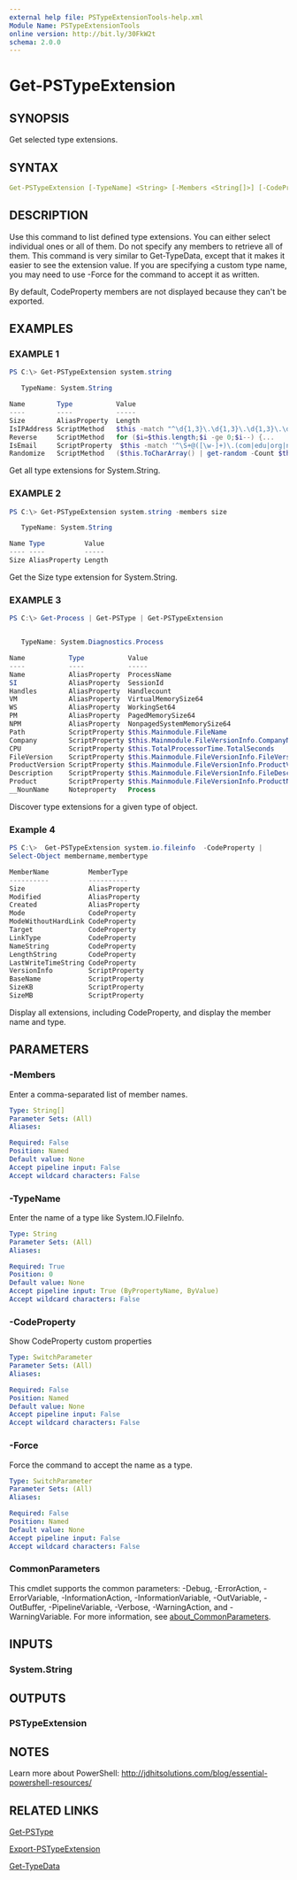 ```yaml
---
external help file: PSTypeExtensionTools-help.xml
Module Name: PSTypeExtensionTools
online version: http://bit.ly/30FkW2t
schema: 2.0.0
---
```


# Get-PSTypeExtension

## SYNOPSIS

Get selected type extensions.

## SYNTAX

```yaml
Get-PSTypeExtension [-TypeName] <String> [-Members <String[]>] [-CodeProperty] [-Force] [<CommonParameters>]
```

## DESCRIPTION

Use this command to list defined type extensions. You can either select individual ones or all of them. Do not specify any members to retrieve all of them. This command is very similar to Get-TypeData, except that it makes it easier to see the extension value. If you are specifying a custom type name, you may need to use -Force for the command to accept it as written.

By default, CodeProperty members are not displayed because they can't be exported.

## EXAMPLES

### EXAMPLE 1

```powershell
PS C:\> Get-PSTypeExtension system.string

   TypeName: System.String

Name        Type           Value
----        ----           -----
Size        AliasProperty  Length
IsIPAddress ScriptMethod   $this -match "^\d{1,3}\.\d{1,3}\.\d{1,3}\.\d{1,3}$"
Reverse     ScriptMethod   for ($i=$this.length;$i -ge 0;$i--) {...
IsEmail     ScriptProperty  $this -match '^\S+@([\w-]+)\.(com|edu|org|net)$'
Randomize   ScriptMethod   ($this.ToCharArray() | get-random -Count $this.length) -join ""
```

Get all type extensions for System.String.

### EXAMPLE 2

```powershell
PS C:\> Get-PSTypeExtension system.string -members size

   TypeName: System.String

Name Type          Value
---- ----          -----
Size AliasProperty Length
```

Get the Size type extension for System.String.

### EXAMPLE 3

```powershell
PS C:\> Get-Process | Get-PSType | Get-PSTypeExtension


   TypeName: System.Diagnostics.Process

Name           Type           Value
----           ----           -----
Name           AliasProperty  ProcessName
SI             AliasProperty  SessionId
Handles        AliasProperty  Handlecount
VM             AliasProperty  VirtualMemorySize64
WS             AliasProperty  WorkingSet64
PM             AliasProperty  PagedMemorySize64
NPM            AliasProperty  NonpagedSystemMemorySize64
Path           ScriptProperty $this.Mainmodule.FileName
Company        ScriptProperty $this.Mainmodule.FileVersionInfo.CompanyName
CPU            ScriptProperty $this.TotalProcessorTime.TotalSeconds
FileVersion    ScriptProperty $this.Mainmodule.FileVersionInfo.FileVersion
ProductVersion ScriptProperty $this.Mainmodule.FileVersionInfo.ProductVersion
Description    ScriptProperty $this.Mainmodule.FileVersionInfo.FileDescription
Product        ScriptProperty $this.Mainmodule.FileVersionInfo.ProductName
__NounName     Noteproperty   Process
```

Discover type extensions for a given type of object.

### Example 4

```powershell
PS C:\>  Get-PSTypeExtension system.io.fileinfo  -CodeProperty |
Select-Object membername,membertype

MemberName          MemberType
----------          ----------
Size                AliasProperty
Modified            AliasProperty
Created             AliasProperty
Mode                CodeProperty
ModeWithoutHardLink CodeProperty
Target              CodeProperty
LinkType            CodeProperty
NameString          CodeProperty
LengthString        CodeProperty
LastWriteTimeString CodeProperty
VersionInfo         ScriptProperty
BaseName            ScriptProperty
SizeKB              ScriptProperty
SizeMB              ScriptProperty
```

Display all extensions, including CodeProperty, and display the member name and type.

## PARAMETERS

### -Members

Enter a comma-separated list of member names.

```yaml
Type: String[]
Parameter Sets: (All)
Aliases:

Required: False
Position: Named
Default value: None
Accept pipeline input: False
Accept wildcard characters: False
```

### -TypeName

Enter the name of a type like System.IO.FileInfo.

```yaml
Type: String
Parameter Sets: (All)
Aliases:

Required: True
Position: 0
Default value: None
Accept pipeline input: True (ByPropertyName, ByValue)
Accept wildcard characters: False
```

### -CodeProperty

Show CodeProperty custom properties

```yaml
Type: SwitchParameter
Parameter Sets: (All)
Aliases:

Required: False
Position: Named
Default value: None
Accept pipeline input: False
Accept wildcard characters: False
```

### -Force

Force the command to accept the name as a type.

```yaml
Type: SwitchParameter
Parameter Sets: (All)
Aliases:

Required: False
Position: Named
Default value: None
Accept pipeline input: False
Accept wildcard characters: False
```

### CommonParameters

This cmdlet supports the common parameters: -Debug, -ErrorAction, -ErrorVariable, -InformationAction, -InformationVariable, -OutVariable, -OutBuffer, -PipelineVariable, -Verbose, -WarningAction, and -WarningVariable. For more information, see [about_CommonParameters](http://go.microsoft.com/fwlink/?LinkID=113216).

## INPUTS

### System.String

## OUTPUTS

### PSTypeExtension

## NOTES

Learn more about PowerShell:
http://jdhitsolutions.com/blog/essential-powershell-resources/

## RELATED LINKS

[Get-PSType](Get-PSType.md)

[Export-PSTypeExtension](Export-PSTypeExtension.md)

[Get-TypeData]()
